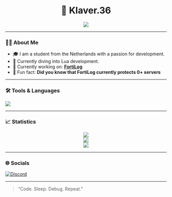 <h1 align="center">👋 Klaver.36</h1>
<p align="center">
  <img src="https://readme-typing-svg.herokuapp.com?center=true&vCenter=true&lines=Developer+%7C+FortiLog+%7C+Protect+And+Serve+%7C+Always+Learning" />
</p>

---

### 🧑‍💻 About Me

- 🎓 I am a student from the Netherlands with a passion for development.
- 🌱 Currently diving into Lua development.
- 💼 Currently working on: **[FortiLog](https://github.com/Klaver36/FortiLog)**
- 🧠 Fun fact: **Did you know that FortiLog currently protects 0+ servers**

---

### 🛠️ Tools & Languages

<p>
  <img src="https://skillicons.dev/icons?i=html,css,js,ts,nodejs,react,nextjs,tailwind,python,csharp,java,mysql,linux,bash,figma,vscode" />
</p>

---

### 📈 Statistics

<p align="center">
  <img src="https://github-readme-stats.vercel.app/api?username=Klaver36&show_icons=true&theme=tokyonight" />
  <br/>
  <img src="https://github-readme-streak-stats.herokuapp.com/?user=Klaver36&theme=tokyonight" />
  <br/>
  <img src="https://github-readme-stats.vercel.app/api/top-langs/?username=Klaver36&layout=compact&theme=tokyonight" />
</p>

---

### 🌐 Socials

[![Discord](https://img.shields.io/badge/Discord-%237289DA.svg?style=for-the-badge&logo=discord&logoColor=white)](https://discord.gg/user/821120248425873468)  

---

> “Code. Sleep. Debug. Repeat.”
